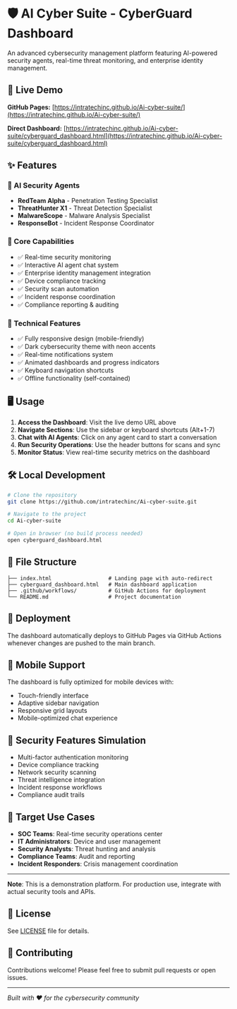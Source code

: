 # 🛡️ AI Cyber Suite - CyberGuard Dashboard

An advanced cybersecurity management platform featuring AI-powered security agents, real-time threat monitoring, and enterprise identity management.

## 🚀 Live Demo

**GitHub Pages:** [https://intratechinc.github.io/Ai-cyber-suite/](https://intratechinc.github.io/Ai-cyber-suite/)

**Direct Dashboard:** [https://intratechinc.github.io/Ai-cyber-suite/cyberguard_dashboard.html](https://intratechinc.github.io/Ai-cyber-suite/cyberguard_dashboard.html)

## ✨ Features

### 🤖 AI Security Agents
- **RedTeam Alpha** - Penetration Testing Specialist
- **ThreatHunter X1** - Threat Detection Specialist  
- **MalwareScope** - Malware Analysis Specialist
- **ResponseBot** - Incident Response Coordinator

### 🔧 Core Capabilities
- ✅ Real-time security monitoring
- ✅ Interactive AI agent chat system
- ✅ Enterprise identity management integration
- ✅ Device compliance tracking
- ✅ Security scan automation
- ✅ Incident response coordination
- ✅ Compliance reporting & auditing

### 📱 Technical Features
- ✅ Fully responsive design (mobile-friendly)
- ✅ Dark cybersecurity theme with neon accents
- ✅ Real-time notifications system
- ✅ Animated dashboards and progress indicators
- ✅ Keyboard navigation shortcuts
- ✅ Offline functionality (self-contained)

## 🖥️ Usage

1. **Access the Dashboard**: Visit the live demo URL above
2. **Navigate Sections**: Use the sidebar or keyboard shortcuts (Alt+1-7)
3. **Chat with AI Agents**: Click on any agent card to start a conversation
4. **Run Security Operations**: Use the header buttons for scans and sync
5. **Monitor Status**: View real-time security metrics on the dashboard

## 🛠️ Local Development

```bash
# Clone the repository
git clone https://github.com/intratechinc/Ai-cyber-suite.git

# Navigate to the project
cd Ai-cyber-suite

# Open in browser (no build process needed)
open cyberguard_dashboard.html
```

## 📁 File Structure

```
├── index.html                  # Landing page with auto-redirect
├── cyberguard_dashboard.html   # Main dashboard application
├── .github/workflows/          # GitHub Actions for deployment
└── README.md                   # Project documentation
```

## 🚀 Deployment

The dashboard automatically deploys to GitHub Pages via GitHub Actions whenever changes are pushed to the main branch.

## 📱 Mobile Support

The dashboard is fully optimized for mobile devices with:
- Touch-friendly interface
- Adaptive sidebar navigation
- Responsive grid layouts
- Mobile-optimized chat experience

## 🔐 Security Features Simulation

- Multi-factor authentication monitoring
- Device compliance tracking
- Network security scanning
- Threat intelligence integration
- Incident response workflows
- Compliance audit trails

## 🎯 Target Use Cases

- **SOC Teams**: Real-time security operations center
- **IT Administrators**: Device and user management
- **Security Analysts**: Threat hunting and analysis
- **Compliance Teams**: Audit and reporting
- **Incident Responders**: Crisis management coordination

---

**Note**: This is a demonstration platform. For production use, integrate with actual security tools and APIs.

## 📄 License

See [LICENSE](LICENSE) file for details.

## 🤝 Contributing

Contributions welcome! Please feel free to submit pull requests or open issues.

---

*Built with ❤️ for the cybersecurity community*